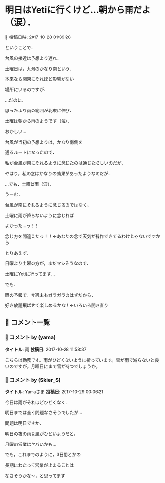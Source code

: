 # 明日はYetiに行くけど…朝から雨だよ（涙）．

📅 投稿日時: 2017-10-28 01:39:26

ということで．


台風の接近は予想より遅れ．


土曜日は，九州のかなり南という．


本来なら関東にそれほど影響がない


場所にいるのですが．





…だのに．


思ったより雨の範囲が北東に伸び．


土曜は朝から雨のようです（泣）．


おかしい…





台風が当初の予想よりは，かなり南側を


通るルートになったので．


私が[台風が南にそれるように念じた](ef410d80e63cdb96030bc862a726686af.md)のは通じたらしいのだが．


やはり，私の念はかなりの効果があったようなのだが．





…でも．土曜は雨（涙）．





うーむ．


台風が南にそれるように念じるのではなく，


土曜に雨が降らないように念じれば


よかった…っ！！


念じ方を間違えたっ！！←あなたの念で天気が操作できてるわけじゃないですから





とりあえず．


日曜より土曜の方が，まだマシそうなので．


土曜にYetiに行ってます…





でも．


雨の予報で，今週末もガラガラのはずだから．


好き放題飛ばせて楽しめるかな！←いろいろ開き直り

## 💬 コメント一覧

### 💬 コメント by (yama)
**タイトル**: 雨
**投稿日**: 2017-10-28 11:58:37

こちらは勤務です。雨がひどくないように祈っています。雪が雨で減らないと良いのですが。月曜日にまで雪が持つでしょうか。

### 💬 コメント by (Skier_S)
**タイトル**: Yamaさま
**投稿日**: 2017-10-29 00:06:21

今日は雨がそれほどひどくなく，

明日までは全く問題なさそうでしたが…

問題は明日ですか．

明日の夜の雨＆風がひどいようだと，

月曜の営業はヤバいかも…



でも，これまでのように，3日間とかの

長期にわたって営業が止まることは

なさそうかな～，と思ってます．

